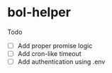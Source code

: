 # bol-helper

Todo
- [ ] Add proper promise logic
- [ ] Add cron-like timeout
- [ ] Add authentication using .env
